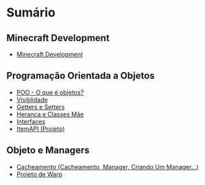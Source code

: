 # Sumário

## Minecraft Development

* <a href="https://github.com/ianguuima/Curso-JavaMinecraft-Avancado/tree/master/Minecraft-Development">Minecraft Development</a>

## Programação Orientada a Objetos

* <a href="https://github.com/ianguuima/Curso-JavaMinecraft-Avancado/tree/master/POO-01">POO - O que é objetos?</a>
* <a href="https://github.com/ianguuima/Curso-JavaMinecraft-Avancado/tree/master/POO-02">Visiblidade</a>
* <a href="https://github.com/ianguuima/Curso-JavaMinecraft-Avancado/tree/master/POO-03">Getters e Setters</a>
* <a href="https://github.com/ianguuima/Curso-JavaMinecraft-Avancado/tree/master/POO-04">Herança e Classes Mãe</a>
* <a href="https://github.com/ianguuima/Curso-JavaMinecraft-Avancado/tree/master/POO-05">Interfaces</a>
* <a href="https://github.com/ianguuima/Curso-JavaMinecraft-Avancado/tree/master/ItemAPI">ItemAPI (Projeto)</a>

## Objeto e Managers

* <a href="https://github.com/ianguuima/Curso-JavaMinecraft-Avancado/tree/master/Cacheamento">Cacheamento (Cacheamento, Manager, Criando Um Manager...)</a>
* <a href="https://github.com/ianguuima/Curso-JavaMinecraft-Avancado/tree/master/Warps">Projeto de Warp</a>